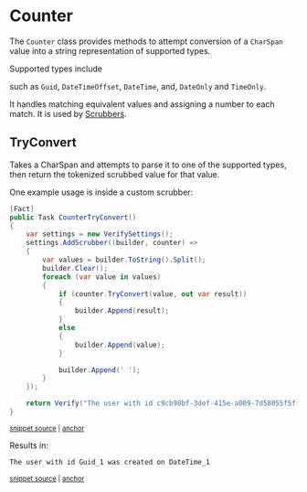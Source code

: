 <!--
GENERATED FILE - DO NOT EDIT
This file was generated by [MarkdownSnippets](https://github.com/SimonCropp/MarkdownSnippets).
Source File: /docs/mdsource/counter.source.md
To change this file edit the source file and then run MarkdownSnippets.
-->

# Counter

The `Counter` class provides methods to attempt conversion of a `CharSpan` value into a string representation of supported types.

Supported types include 

 such as `Guid`, `DateTimeOffset`, `DateTime`, and, `DateOnly` and `TimeOnly`.

It handles matching equivalent values and assigning a number to each match. It is used by [Scrubbers](/docs/scrubbers.md).


## TryConvert

Takes a CharSpan and attempts to parse it to one of the supported types, then return the tokenized scrubbed value for that value. 

One example usage is inside a custom scrubber:

<!-- snippet: CounterTryConvert -->
<a id='snippet-CounterTryConvert'></a>
```cs
[Fact]
public Task CounterTryConvert()
{
    var settings = new VerifySettings();
    settings.AddScrubber((builder, counter) =>
    {
        var values = builder.ToString().Split();
        builder.Clear();
        foreach (var value in values)
        {
            if (counter.TryConvert(value, out var result))
            {
                builder.Append(result);
            }
            else
            {
                builder.Append(value);
            }

            builder.Append(' ');
        }
    });

    return Verify("The user with id c9cb98bf-3def-415e-a009-7d58055f5ffc was created on 2022-10-12", settings);
}
```
<sup><a href='/src/Verify.Tests/Serialization/CounterTests.cs#L4-L32' title='Snippet source file'>snippet source</a> | <a href='#snippet-CounterTryConvert' title='Start of snippet'>anchor</a></sup>
<!-- endSnippet -->

Results in:

<!-- snippet: CounterTests.CounterTryConvert.verified.txt -->
<a id='snippet-CounterTests.CounterTryConvert.verified.txt'></a>
```txt
The user with id Guid_1 was created on DateTime_1
```
<sup><a href='/src/Verify.Tests/Serialization/CounterTests.CounterTryConvert.verified.txt#L1-L1' title='Snippet source file'>snippet source</a> | <a href='#snippet-CounterTests.CounterTryConvert.verified.txt' title='Start of snippet'>anchor</a></sup>
<!-- endSnippet -->
